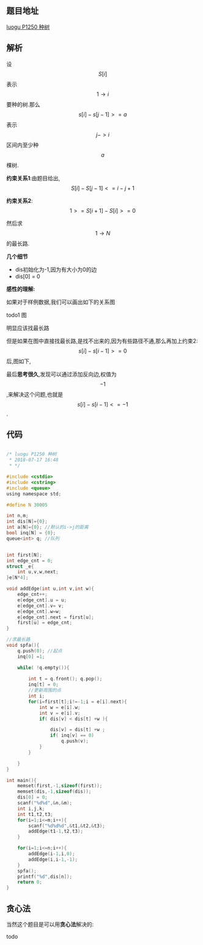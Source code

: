 ## 题目地址

[luogu  P1250 种树](https://www.luogu.org/problemnew/show/P1250)


## 解析

设$$S[i]$$表示$$1 \rightarrow i$$ 要种的树.那么$$s[i] - s[j-1] >= a $$ 表示$$j->i$$区间内至少种$$a$$棵树.

**约束关系1**:由题目给出,$$S[i] - S[j-1] <= i-j+1$$

**约束关系2**:$$1>=S[i+1] - S[i] >=0$$ 

然后求$$1 \rightarrow N $$的最长路.

**几个细节**

 - dis初始化为-1,因为有大小为0的边
 - dis[0] = 0

**感性的理解:**

如果对于样例数据,我们可以画出如下的关系图

todo1 图

明显应该找最长路

但是如果在图中直接找最长路,是找不出来的,因为有些路径不通,那么再加上约束2:$$s[i]-s[i-1] >=0$$后,图如下,


最后**思考很久**,发现可以通过添加反向边,权值为$$-1$$,来解决这个问题,也就是$$s[i]-s[i-1]<=-1$$.

## 代码

```c

/* luogu P1250 种树
 * 2018-07-17 16:48
 * */

#include <cstdio>
#include <cstring>
#include <queue>
using namespace std;

#define N 30005

int n,m;
int dis[N]={0};
int a[N]={0}; //默认的i->j的距离
bool inq[N] = {0};
queue<int> q; //队列


int first[N];
int edge_cnt = 0;
struct _e{
    int u,v,w,next;
}e[N*4];

void addEdge(int u,int v,int w){
    edge_cnt++;
    e[edge_cnt].u = u;
    e[edge_cnt].v= v;
    e[edge_cnt].w=w;
    e[edge_cnt].next = first[u];
    first[u] = edge_cnt;
}

//求最长路
void spfa(){
    q.push(0); //起点
    inq[0] =1;

    while( !q.empty()){
        
        int t = q.front(); q.pop();
        inq[t] = 0;
        //更新周围的点
        int i;
        for(i=first[t];i!=-1;i = e[i].next){
            int w = e[i].w;
            int v = e[i].v;
            if( dis[v] < dis[t] +w ){

                dis[v] = dis[t] +w ;
                if( inq[v] == 0)
                    q.push(v);
            }
        }

    }
}

int main(){
    memset(first,-1,sizeof(first));
    memset(dis,-1,sizeof(dis));
    dis[0] = 0;
    scanf("%d%d",&n,&m);
    int i,j,k;
    int t1,t2,t3;
    for(i=1;i<=m;i++){
        scanf("%d%d%d",&t1,&t2,&t3);
        addEdge(t1-1,t2,t3);
    }

    for(i=1;i<=n;i++){
        addEdge(i-1,i,0);
        addEdge(i,i-1,-1);
    }
    spfa();
    printf("%d",dis[n]);
    return 0;
}

```

## 贪心法

当然这个题目是可以用**贪心法**解决的:

todo
